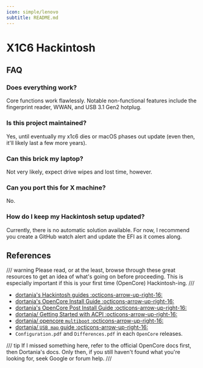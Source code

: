 ```yaml
---
icon: simple/lenovo
subtitle: README.md
---
```


# X1C6 Hackintosh

## FAQ

### Does everything work?

Core functions work flawlessly. Notable non-functional features include the fingerprint reader, WWAN, and USB 3.1 Gen2 hotplug.

### Is this project maintained?

Yes, until eventually my x1c6 dies or macOS phases out update (even then, it'll likely last a few more years).

### Can this brick my laptop?

Not very likely, expect drive wipes and lost time, however.

### Can you port this for X machine?

No.

### How do I keep my Hackintosh setup updated?

Currently, there is no automatic solution available. For now, I recommend you create a GitHub watch alert and update the EFI as it comes along.

## References

/// warning
Please read, or at the least, browse through these great resources to get an idea of what's going on before proceeding. This is especially important if this is your first time (OpenCore) Hackintosh-ing.
///

- [dortania's Hackintosh guides :octicons-arrow-up-right-16:](https://github.com/dortania)
- [dortania's OpenCore Install Guide :octicons-arrow-up-right-16:](https://dortania.github.io/OpenCore-Install-Guide/)
- [dortania's OpenCore Post Install Guide :octicons-arrow-up-right-16:](https://dortania.github.io/OpenCore-Post-Install/)
- [dortania/ Getting Started with ACPI :octicons-arrow-up-right-16:](https://dortania.github.io/Getting-Started-With-ACPI/)
- [dortania/ opencore `multiboot` :octicons-arrow-up-right-16:](https://dortania.github.io/OpenCore-Multiboot/)
- [dortania/ `USB map` guide :octicons-arrow-up-right-16:](https://dortania.github.io/OpenCore-Post-Install/usb/)
- `Configuration.pdf` and `Differences.pdf` in each `OpenCore` releases.

/// tip
If I missed something here, refer to the official OpenCore docs first, then Dortania's docs. Only then, if you still haven't found what you're looking for, seek Google or forum help.
///
